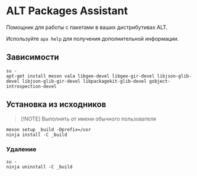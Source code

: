 # ALT Packages Assistant

Помощник для работы с пакетами в ваших дистрибутивах ALT.

Используйте `apa help` для получения дополнительной информации.

## Зависимости

```shell
su -
apt-get install meson vala libgee-devel libgee-gir-devel libjson-glib-devel libjson-glib-gir-devel libpackagekit-glib-devel gobject-introspection-devel
```

## Установка из исходников

> [!NOTE] Выполнять от имени обычного пользователя

```shell
meson setup _build -Dprefix=/usr
ninja install -C _build
```

### Удаление

```shell
su -
ninja uninstall -C _build
```

